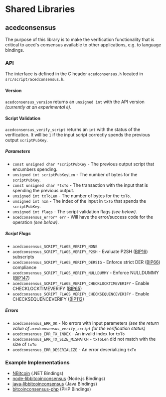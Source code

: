 Shared Libraries
================

## acedconsensus

The purpose of this library is to make the verification functionality that is critical to aced's consensus available to other applications, e.g. to language bindings.

### API

The interface is defined in the C header `acedconsensus.h` located in  `src/script/acedconsensus.h`.

#### Version

`acedconsensus_version` returns an `unsigned int` with the API version *(currently at an experimental `0`)*.

#### Script Validation

`acedconsensus_verify_script` returns an `int` with the status of the verification. It will be `1` if the input script correctly spends the previous output `scriptPubKey`.

##### Parameters
- `const unsigned char *scriptPubKey` - The previous output script that encumbers spending.
- `unsigned int scriptPubKeyLen` - The number of bytes for the `scriptPubKey`.
- `const unsigned char *txTo` - The transaction with the input that is spending the previous output.
- `unsigned int txToLen` - The number of bytes for the `txTo`.
- `unsigned int nIn` - The index of the input in `txTo` that spends the `scriptPubKey`.
- `unsigned int flags` - The script validation flags *(see below)*.
- `acedconsensus_error* err` - Will have the error/success code for the operation *(see below)*.

##### Script Flags
- `acedconsensus_SCRIPT_FLAGS_VERIFY_NONE`
- `acedconsensus_SCRIPT_FLAGS_VERIFY_P2SH` - Evaluate P2SH ([BIP16](https://github.com/bitcoin/bips/blob/master/bip-0016.mediawiki)) subscripts
- `acedconsensus_SCRIPT_FLAGS_VERIFY_DERSIG` - Enforce strict DER ([BIP66](https://github.com/bitcoin/bips/blob/master/bip-0066.mediawiki)) compliance
- `acedconsensus_SCRIPT_FLAGS_VERIFY_NULLDUMMY` - Enforce NULLDUMMY ([BIP147](https://github.com/bitcoin/bips/blob/master/bip-0147.mediawiki))
- `acedconsensus_SCRIPT_FLAGS_VERIFY_CHECKLOCKTIMEVERIFY` - Enable CHECKLOCKTIMEVERIFY ([BIP65](https://github.com/bitcoin/bips/blob/master/bip-0065.mediawiki))
- `acedconsensus_SCRIPT_FLAGS_VERIFY_CHECKSEQUENCEVERIFY` - Enable CHECKSEQUENCEVERIFY ([BIP112](https://github.com/bitcoin/bips/blob/master/bip-0112.mediawiki))

##### Errors
- `acedconsensus_ERR_OK` - No errors with input parameters *(see the return value of `acedconsensus_verify_script` for the verification status)*
- `acedconsensus_ERR_TX_INDEX` - An invalid index for `txTo`
- `acedconsensus_ERR_TX_SIZE_MISMATCH` - `txToLen` did not match with the size of `txTo`
- `acedconsensus_ERR_DESERIALIZE` - An error deserializing `txTo`

### Example Implementations
- [NBitcoin](https://github.com/NicolasDorier/NBitcoin/blob/master/NBitcoin/Script.cs#L814) (.NET Bindings)
- [node-libbitcoinconsensus](https://github.com/bitpay/node-libbitcoinconsensus) (Node.js Bindings)
- [java-libbitcoinconsensus](https://github.com/dexX7/java-libbitcoinconsensus) (Java Bindings)
- [bitcoinconsensus-php](https://github.com/Bit-Wasp/bitcoinconsensus-php) (PHP Bindings)
